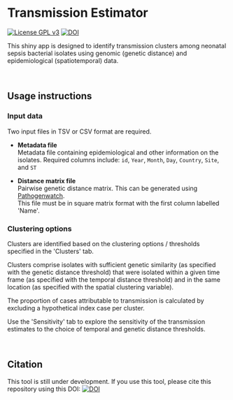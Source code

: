 # Transmission Estimator  
[![License GPL v3](https://img.shields.io/badge/license-GPL%20v3-blue.svg)](https://www.gnu.org/licenses/gpl-3.0.en.html) [![DOI](https://zenodo.org/badge/DOI/10.5281/zenodo.12582875.svg)](https://doi.org/10.5281/zenodo.12582875)


This shiny app is designed to identify transmission clusters among neonatal sepsis bacterial isolates using genomic (genetic distance) and epidemiological (spatiotemporal) data.

<br>   

## Usage instructions  

### Input data  
Two input files in TSV or CSV format are required.  

- **Metadata file**  
Metadata file containing epidemiological and other information on the isolates.
Required columns include: `id`, `Year`, `Month`, `Day`, `Country`, `Site`, and `ST`  

- **Distance matrix file**  
Pairwise genetic distance matrix. This can be generated using [Pathogenwatch](https://pathogen.watch/).  
This file must be in square matrix format with the first column labelled 'Name'.  


### Clustering options 
Clusters are identified based on the clustering options / thresholds specified in the 'Clusters' tab.  

Clusters comprise isolates with sufficient genetic similarity (as specified with the genetic distance threshold) that were isolated within a given time frame (as specified with the temporal distance threshold) and in the same location (as specified with the spatial clustering variable).  

The proportion of cases attributable to transmission is calculated by excluding a hypothetical index case per cluster.

Use the 'Sensitivity' tab to explore the sensitivity of the transmission estimates to the choice of temporal and genetic distance thresholds.  
  
<br>   


## Citation  
This tool is still under development. If you use this tool, please cite this repository using this DOI: [![DOI](https://zenodo.org/badge/DOI/10.5281/zenodo.12582875.svg)](https://doi.org/10.5281/zenodo.12582875)
